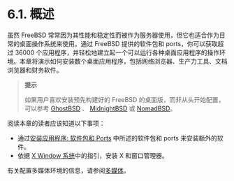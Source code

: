 # 6.1. 概述

虽然 FreeBSD 常常因为其性能和稳定性而被作为服务器使用，但它也适合作为日常的桌面操作系统来使用。通过 FreeBSD 提供的软件包和 ports，你可以获取超过 36000 个应用程序，并轻松地建立起一个可以运行各种桌面应用程序的操作环境。本章将演示如何安装数个桌面应用程序，包括网络浏览器、生产力工具、文档浏览器和财务软件。

>**提示**
>
>如果用户喜欢安装预先构建好的 FreeBSD 的桌面版，而非从头开始配置，可以参考 [GhostBSD](https://ghostbsd.org/) 、 [MidnightBSD](https://www.midnightbsd.org/) 或 [NomadBSD](https://nomadbsd.org/)。

阅读本章的读者应该知道以下事项：

- 通过[安装应用程序: 软件包和 Ports](https://docs.freebsd.org/en/books/handbook/ports/index.html#ports) 中所述的软件包和 ports 来安装额外的软件。
- 依据 [X Window 系统](https://docs.freebsd.org/en/books/handbook/x11/index.html#x11)中的指引，安装 X 和窗口管理器。

有关配置多媒体环境的信息，请参阅[多媒体](https://docs.freebsd.org/en/books/handbook/multimedia/index.html#multimedia)。
